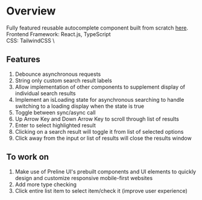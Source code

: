 # Overview

Fully featured reusable autocomplete component built from scratch [here](https://main--iridescent-cheesecake-dc03a3.netlify.app/).\
Frontend Framework: React.js, TypeScript \
CSS: TailwindCSS \


## Features


1. Debounce asynchronous requests
2. String only custom search result labels
3. Allow implementation of other components to supplement display of
individual search results
4. Implement an isLoading state for asynchronous searching to handle
switching to a loading display when the state is true 
5. Toggle between sync/async call
6. Up Arrow Key and Down Arrow Key to scroll through list of results
7. Enter to select highlighted result
8. Clicking on a search result will toggle it from list of selected options
9. Click away from the input or list of results will close the results window

## To work on
1. Make use of Preline UI's prebuilt components and UI elements to quickly design and customize responsive mobile-first websites
2. Add more type checking
3. Click entire list item to select item/check it (improve user experience)